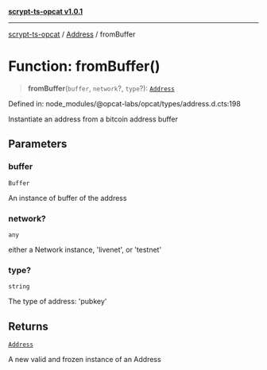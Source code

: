 [**scrypt-ts-opcat v1.0.1**](../../../README.md)

***

[scrypt-ts-opcat](../../../README.md) / [Address](../README.md) / fromBuffer

# Function: fromBuffer()

> **fromBuffer**(`buffer`, `network`?, `type`?): [`Address`](../../../classes/Address.md)

Defined in: node\_modules/@opcat-labs/opcat/types/address.d.cts:198

Instantiate an address from a bitcoin address buffer

## Parameters

### buffer

`Buffer`

An instance of buffer of the address

### network?

`any`

either a Network instance, 'livenet', or 'testnet'

### type?

`string`

The type of address: 'pubkey'

## Returns

[`Address`](../../../classes/Address.md)

A new valid and frozen instance of an Address
